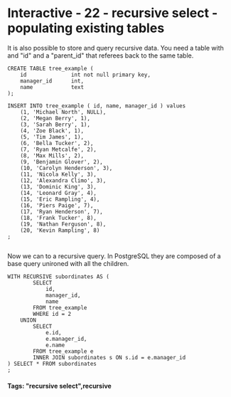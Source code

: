 



<style>
.pagebreak { page-break-before: always; }
.half { height: 200px; }
</style>





# Interactive - 22 - recursive select - populating existing tables 

It is also possible to store and query recursive data.   You need a table
with and "id" and a "parent_id" that referees back to the same table.

```
CREATE TABLE tree_example (
	id  			int not null primary key,
	manager_id  	int,
	name 			text
);

INSERT INTO tree_example ( id, name, manager_id ) values
	(1, 'Michael North', NULL),
	(2, 'Megan Berry', 1),
	(3, 'Sarah Berry', 1),
	(4, 'Zoe Black', 1),
	(5, 'Tim James', 1),
	(6, 'Bella Tucker', 2),
	(7, 'Ryan Metcalfe', 2),
	(8, 'Max Mills', 2),
	(9, 'Benjamin Glover', 2),
	(10, 'Carolyn Henderson', 3),
	(11, 'Nicola Kelly', 3),
	(12, 'Alexandra Climo', 3),
	(13, 'Dominic King', 3),
	(14, 'Leonard Gray', 4),
	(15, 'Eric Rampling', 4),
	(16, 'Piers Paige', 7),
	(17, 'Ryan Henderson', 7),
	(18, 'Frank Tucker', 8),
	(19, 'Nathan Ferguson', 8),
	(20, 'Kevin Rampling', 8)
;


```

Now we can to a recursive query.   In PostgreSQL they are composed of a base query
unironed with all the children.

```
WITH RECURSIVE subordinates AS (
		SELECT
			id,
			manager_id,
			name
		FROM tree_example
		WHERE id = 2
	UNION
		SELECT
			e.id,
			e.manager_id,
			e.name
		FROM tree_example e
		INNER JOIN subordinates s ON s.id = e.manager_id
) SELECT * FROM subordinates
;

```

#### Tags: "recursive select",recursive

